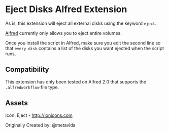 # Eject Disks Alfred Extension

As is, this extension will eject all external disks using the keyword `eject`.

[Alfred](http://www.alfredapp.com/) currently only allows you to eject entire volumes.

Once you install the script in Alfred, make sure you edit the second line so that `every disk` contains a list of the disks you want ejected when the script runs.

## Compatibility

This extension has only been tested on Alfred 2.0 that supports the `.alfredworkflow` file type.

## Assets

Icon: Eject - http://ionicons.com

Originally Created by: @metavida
